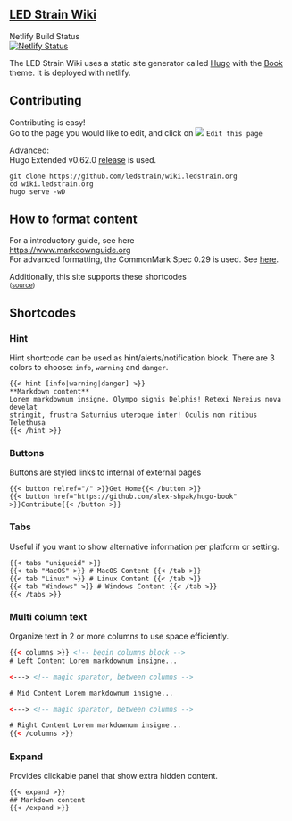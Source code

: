 ## [LED Strain Wiki](https://wiki.ledstrain.org)

Netlify Build Status  
[![Netlify Status](https://api.netlify.com/api/v1/badges/a106316a-79b7-4e17-b5cb-afd4a92c112f/deploy-status)](https://app.netlify.com/sites/peaceful-hawking-b271df/deploys)

The LED Strain Wiki uses a static site generator called [Hugo](https://gohugo.io/) with the [Book](https://themes.gohugo.io/hugo-book/) theme. It is deployed with netlify.

## Contributing

Contributing is easy!  
Go to the page you would like to edit, and click on ![](https://wiki.ledstrain.org/svg/edit.svg) `Edit this page`

Advanced:  
Hugo Extended v0.62.0 [release](https://github.com/gohugoio/hugo/releases) is used.  

```
git clone https://github.com/ledstrain/wiki.ledstrain.org
cd wiki.ledstrain.org
hugo serve -wD
```

## How to format content

For a introductory guide, see here  
https://www.markdownguide.org  
For advanced formatting, the CommonMark Spec 0.29 is used. See [here](https://spec.commonmark.org/0.29/).  


Additionally, this site supports these shortcodes  
<sub>([source](https://github.com/alex-shpak/hugo-book/blob/master/README.md#shortcodes))</sub>
## Shortcodes

### Hint

Hint shortcode can be used as hint/alerts/notification block. There are 3 colors to choose: `info`, `warning` and `danger`.

```tpl
{{< hint [info|warning|danger] >}}
**Markdown content**  
Lorem markdownum insigne. Olympo signis Delphis! Retexi Nereius nova develat
stringit, frustra Saturnius uteroque inter! Oculis non ritibus Telethusa
{{< /hint >}}
```

### Buttons

Buttons are styled links to internal of external pages

```
{{< button relref="/" >}}Get Home{{< /button >}}
{{< button href="https://github.com/alex-shpak/hugo-book" >}}Contribute{{< /button >}}
```

### Tabs

Useful if you want to show alternative information per platform or setting.

```
{{< tabs "uniqueid" >}}
{{< tab "MacOS" >}} # MacOS Content {{< /tab >}}
{{< tab "Linux" >}} # Linux Content {{< /tab >}}
{{< tab "Windows" >}} # Windows Content {{< /tab >}}
{{< /tabs >}}
```

### Multi column text

Organize text in 2 or more columns to use space efficiently.

```html
{{< columns >}} <!-- begin columns block -->
# Left Content Lorem markdownum insigne...

<---> <!-- magic sparator, between columns -->

# Mid Content Lorem markdownum insigne...

<---> <!-- magic sparator, between columns -->

# Right Content Lorem markdownum insigne...
{{< /columns >}}
```

### Expand

Provides clickable panel that show extra hidden content.

```
{{< expand >}}
## Markdown content
{{< /expand >}}
```

